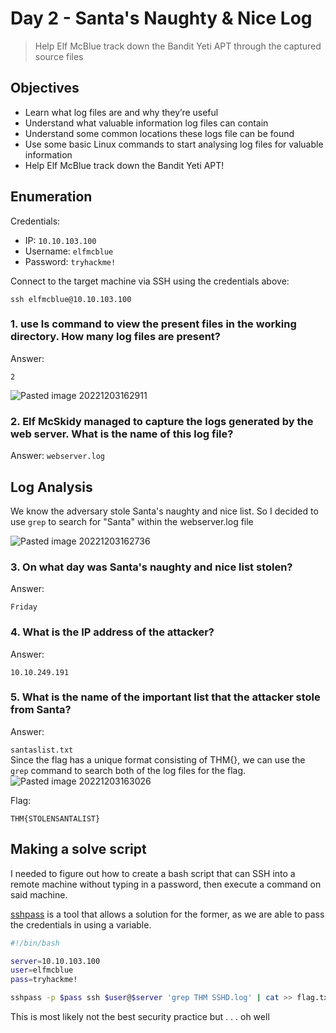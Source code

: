 # Day 2 - Santa's Naughty & Nice Log

> Help Elf McBlue track down the Bandit Yeti APT through the captured source files
## Objectives
- Learn what log files are and why they’re useful
- Understand what valuable information log files can contain
- Understand some common locations these logs file can be found
- Use some basic Linux commands to start analysing log files for valuable information
- Help Elf McBlue track down the Bandit Yeti APT!
## Enumeration
Credentials: 
- IP: ```10.10.103.100```
- Username: ```elfmcblue```
- Password: ```tryhackme!```

Connect to the target machine via SSH using the credentials above:

```ssh elfmcblue@10.10.103.100```
<br>
### 1. use ls command to view the present files in the working directory. How many log files are present?
Answer:

```2```

![Pasted image 20221203162911](https://user-images.githubusercontent.com/65686765/205475457-90d67077-86d9-481f-b78c-3193baed44d9.png)

### 2. Elf McSkidy managed to capture the logs generated by the web server. What is the name of this log file?
Answer:
 ```webserver.log``` 

## Log Analysis
We know the adversary stole Santa's naughty and nice list. So I decided to use ```grep``` to search for "Santa" within the webserver.log file

![Pasted image 20221203162736](https://user-images.githubusercontent.com/65686765/205475510-15cf6302-1740-4fb0-bab5-bd5193c0e993.png)
### 3. On what day was Santa's naughty and nice list stolen?
Answer:

```Friday```

### 4. What is the IP address of the attacker?
Answer:

```10.10.249.191```

### 5. What is the name of the important list that the attacker stole from Santa?
Answer:

```santaslist.txt```
<br>
Since the flag has a unique format consisting of THM{}, we can use the ```grep``` command to search both of the log files for the flag.
![Pasted image 20221203163026](https://user-images.githubusercontent.com/65686765/205475545-5321c479-5139-4602-85a5-f710986b0a7b.png)

Flag: 

```THM{STOLENSANTALIST}```

## Making a solve script
I needed to figure out how to create a bash script that can SSH into a remote machine without typing in a password, then execute a command on said machine. 

[sshpass](https://linux.die.net/man/1/sshpass) is a tool that allows a solution for the former, as we are able to pass the credentials in using a variable. 
```bash
#!/bin/bash

server=10.10.103.100
user=elfmcblue
pass=tryhackme!

sshpass -p $pass ssh $user@$server 'grep THM SSHD.log' | cat >> flag.txt
```
This is most likely not the best security practice but . . . oh well